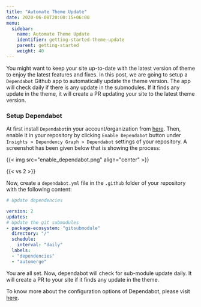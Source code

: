 ```yaml
---
title: "Automate Theme Update"
date: 2020-06-08T20:00:15+06:00
menu:
  sidebar:
    name: Automate Theme Update
    identifier: getting-started-theme-update
    parent: getting-started
    weight: 40
---
```


You might want to keep your site up-to-date with the latest version of theme to enjoy the latest features and fixes. In this post, we are going to setup a `Dependabot` Github app to automatically update the theme version. The app will check daily if there is any update in the submodules. If it finds any update in the theme, it will create a PR updating your site to the latest theme version.

### Setup Dependabot

At first install `Dependabot`in your account/organization from [here](https://github.com/marketplace/dependabot-preview). Then, enable it in your repository by clicking `Enable Dependabot` button under `Insights > Dependency Graph > Dependabot` settings of your repository. A screenshot has been given below that is showing the process:

{{< img src="enable_dependabot.png" align="center" >}}

{{< vs 2 >}}

Now, create a `dependabot.yml` file in the `.github` folder of your repository with the following content:

```yaml
# Update dependencies

version: 2
updates:
# Update the git submodules
- package-ecosystem: "gitsubmodule"
  directory: "/"
  schedule:
    interval: "daily"
  labels:
  - "dependencies"
  - "automerge"
```

You are all set. Now, dependabot will check for sub-module update daily. It will create a PR to your site if it finds any update in the theme.

To know more about the configuration options of Dependabot, please visit [here](https://docs.github.com/en/free-pro-team@latest/github/administering-a-repository/configuration-options-for-dependency-updates).

